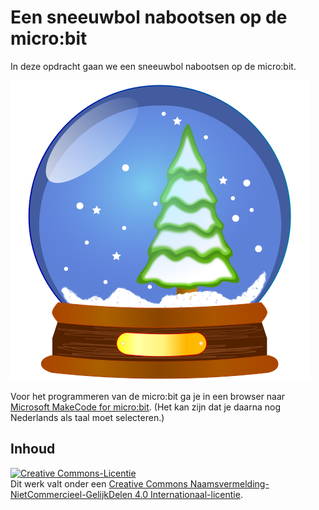 # Een sneeuwbol nabootsen op de micro:bit

In deze opdracht gaan we een sneeuwbol nabootsen op de micro:bit.

![Sneeuwbol](images/sneeuwbol.png)

Voor het programmeren van de micro:bit ga je in een browser naar <a href="https://makecode.microbit.org/" target="_blank">Microsoft MakeCode for micro:bit</a>. (Het kan zijn dat je daarna nog Nederlands als taal moet selecteren.)

## Inhoud

<a rel="license" href="http://creativecommons.org/licenses/by-nc-sa/4.0/"><img alt="Creative Commons-Licentie" style="border-width:0" src="https://i.creativecommons.org/l/by-nc-sa/4.0/88x31.png" /></a><br />Dit werk valt onder een <a rel="license" href="http://creativecommons.org/licenses/by-nc-sa/4.0/deed.nl">Creative Commons Naamsvermelding-NietCommercieel-GelijkDelen 4.0 Internationaal-licentie</a>.
